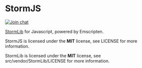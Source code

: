 # StormJS

[![Join chat](https://img.shields.io/badge/gitter-join_chat-blue.svg?style=flat)](https://gitter.im/wowserhq/wowser)

[StormLib](http://www.zezula.net/en/mpq/stormlib.html) for Javascript, powered by Emscripten.

StormJS is licensed under the **MIT** license, see LICENSE for more information.

StormLib is licensed under the **MIT** license, see src/vendor/StormLib/LICENSE for more
information.
